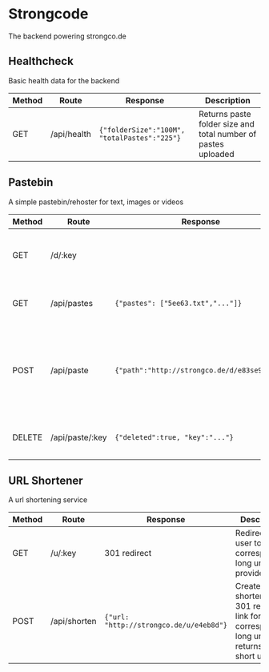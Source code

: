 # Strongcode

The backend powering strongco.de

## Healthcheck
Basic health data for the backend

|Method|Route|Response|Description|
|---|---|---|---|
|GET|/api/health|`{"folderSize":"100M", "totalPastes":"225"}`|Returns paste folder size and total number of pastes uploaded|

## Pastebin
A simple pastebin/rehoster for text, images or videos

|Method|Route|Response|Description|
|---|---|---|---|
|GET|/d/:key||Returns the hosted file under the corresopnding key|
|GET|/api/pastes|`{"pastes": ["5ee63.txt","..."]}`|Returns an array of the last 10 paste keys|
|POST|/api/paste|`{"path":"http://strongco.de/d/e83se9.txt"}`|Takes form-data with a `file` or `text` key. The following file types can be rehosted: `.png` `.jpg` `.gif` `.webm`|
|DELETE|/api/paste/:key|`{"deleted":true, "key":"..."}`|Deletes a paste under the specified key|

## URL Shortener
A url shortening service

|Method|Route|Response|Description|
|---|---|---|---|
|GET|/u/:key|301 redirect|Redirects a user to the corresponding long url of the provided key|
|POST|/api/shorten|`{"url: "http://strongco.de/u/e4eb8d"}`|Creates a shortened 301 redirect link for the corresponding long url and returns the short url|
